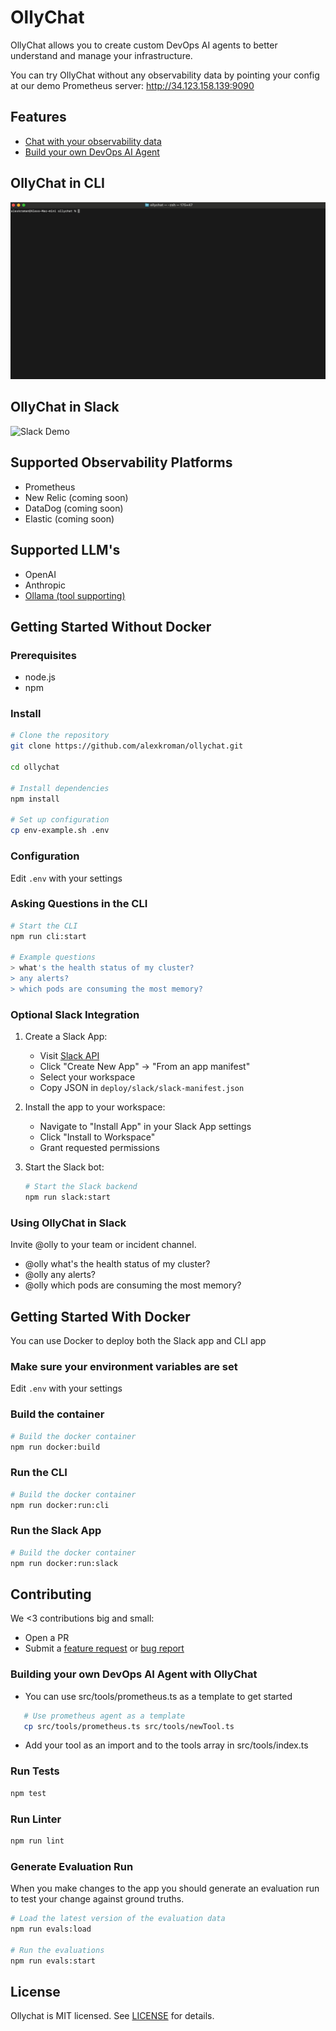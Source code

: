 # OllyChat

OllyChat allows you to create custom DevOps AI agents to better understand and manage your infrastructure.

You can try OllyChat without any observability data by pointing your config at our demo Prometheus server: <http://34.123.158.139:9090>

## Features

- [Chat with your observability data](DEMO.md)
- [Build your own DevOps AI Agent](#building-your-own-devops-ai-agent-with-ollychat)

## OllyChat in CLI

![CLI Demo](https://raw.githubusercontent.com/alexkroman/ollychat/refs/heads/main/public/cli-demo-2.gif)

## OllyChat in Slack

![Slack Demo](https://github.com/alexkroman/ollychat/blob/main/public/slack-demo.gif?raw=true)

## Supported Observability Platforms

- Prometheus
- New Relic (coming soon)
- DataDog (coming soon)
- Elastic (coming soon)

## Supported LLM's

- OpenAI
- Anthropic
- [Ollama (tool supporting)](https://ollama.com/search?c=tools)

## Getting Started Without Docker

### Prerequisites

- node.js
- npm

### Install

```bash
# Clone the repository
git clone https://github.com/alexkroman/ollychat.git

cd ollychat

# Install dependencies
npm install

# Set up configuration
cp env-example.sh .env
```

### Configuration

Edit `.env` with your settings

### Asking Questions in the CLI

```bash
# Start the CLI
npm run cli:start

# Example questions
> what's the health status of my cluster?
> any alerts?
> which pods are consuming the most memory?
```

### Optional Slack Integration

1. Create a Slack App:
   - Visit [Slack API](https://api.slack.com/apps)
   - Click "Create New App" → "From an app manifest"
   - Select your workspace
   - Copy JSON in `deploy/slack/slack-manifest.json`

2. Install the app to your workspace:
   - Navigate to "Install App" in your Slack App settings
   - Click "Install to Workspace"
   - Grant requested permissions

3. Start the Slack bot:
  
   ```bash
   # Start the Slack backend
   npm run slack:start
   ```

### Using OllyChat in Slack

Invite @olly to your team or incident channel.

- @olly what's the health status of my cluster?
- @olly any alerts?
- @olly which pods are consuming the most memory?

## Getting Started With Docker

You can use Docker to deploy both the Slack app and CLI app

### Make sure your environment variables are set

Edit `.env` with your settings

### Build the container

   ```bash
   # Build the docker container
   npm run docker:build
   ```

### Run the CLI

   ```bash
   # Build the docker container
   npm run docker:run:cli
   ```

### Run the Slack App

   ```bash
   # Build the docker container
   npm run docker:run:slack
   ```

## Contributing

We <3 contributions big and small:

- Open a PR
- Submit a [feature request](https://github.com/alexkroman/ollychat/issues/new) or [bug report](https://github.com/alexkroman/ollychat/issues/new)

### Building your own DevOps AI Agent with OllyChat

- You can use src/tools/prometheus.ts as a template to get started

```bash
   # Use prometheus agent as a template
   cp src/tools/prometheus.ts src/tools/newTool.ts
```

- Add your tool as an import and to the tools array in src/tools/index.ts

### Run Tests

```bash
npm test
```

### Run Linter

```bash
npm run lint
```

### Generate Evaluation Run

When you make changes to the app you should generate an evaluation run to test your change against ground truths.

```bash
# Load the latest version of the evaluation data
npm run evals:load

# Run the evaluations
npm run evals:start
```

## License

Ollychat is MIT licensed. See [LICENSE](LICENSE) for details.
